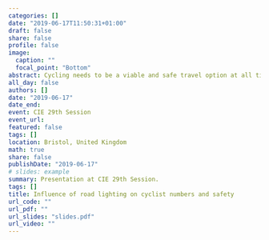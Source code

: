 ```yaml
---
categories: []
date: "2019-06-17T11:50:31+01:00"
draft: false
share: false
profile: false
image:
  caption: ""
  focal_point: "Bottom"
abstract: Cycling needs to be a viable and safe travel option at all times of the day if it is to meet the needs of an increasingly 24-hour modern society. Darkness produces a significant drop in the number of people cycling, compared with the same time of day but in daylight. Public lighting may encourage people to cycle when it turns dark, by giving them greater reassurance of being seen by drivers and by making it easier to see potential hazards in their path. We examined the size of the reduction in cyclists after-dark at 48 locations in Birmingham, UK. We calculated odds ratios to account for effects of time of day and time of year on the number of people cycling. This compares the ratio of cyclists in the same hour of the day but in daylight or dark conditions to the ratio of cyclists over the same periods of the year but in an hour when the light condition does not change. A larger odds ratio indicates a bigger reduction in cyclist numbers due to darkness. Odds ratios at each of the 48 locations in Birmingham were compared against the relative brightness of the road or path at those locations, estimated from night time aerial images. Results showed an escarpment-plateau relationship between brightness and odds ratio. A small initial increase in brightness produced a significant reduction in the negative impact of darkness on cycling rates. This effect plateaued, with further increases in brightness having little impact on cycling rates after-dark. These results suggest minimal levels of lighting could encourage more people to cycle after-dark.
all_day: false
authors: []
date: "2019-06-17"
date_end: 
event: CIE 29th Session
event_url: 
featured: false
tags: []
location: Bristol, United Kingdom
math: true
share: false
publishDate: "2019-06-17"
# slides: example
summary: Presentation at CIE 29th Session.
tags: []
title: Influence of road lighting on cyclist numbers and safety
url_code: ""
url_pdf: ""
url_slides: "slides.pdf"
url_video: ""
---
```


